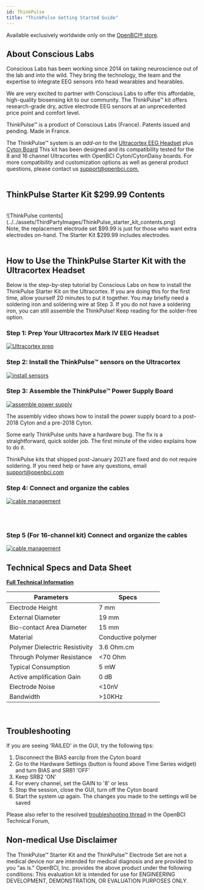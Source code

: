 ```yaml
---
id: ThinkPulse
title: "ThinkPulse Getting Started Guide"
---
```

Available exclusively worldwide only on the [OpenBCI® store](https://shop.openbci.com/products/thinkpulse-active-electrode-kit).

## About Conscious Labs

Conscious Labs has been working since 2014 on taking neuroscience out of the lab and into the wild. They bring the technology, the team and the expertise to integrate EEG sensors into head wearables and hearables.

We are very excited to partner with Conscious Labs to offer this affordable, high-quality biosensing kit to our community. The ThinkPulse™ kit offers research-grade dry, active electrode EEG sensors at an unprecedented price point and comfort level.

ThinkPulse™ is a product of Conscious Labs (France). Patents issued and pending. Made in France.

The ThinkPulse™ system is an _add-on_ to the [Ultracortex EEG Headset](https://shop.openbci.com/collections/frontpage/products/ultracortex-mark-iv) plus [Cyton Board](https://shop.openbci.com/collections/frontpage/products/cyton-biosensing-board-8-channel)
This kit has been designed and its compatibility tested for the 8 and 16 channel Ultracortex with OpenBCI Cyton/CytonDaisy boards. For more compatibility and customization options as well as general product questions, please contact us [support@openbci.com.](mailto:support@openbci.com.)
<br />
<br />

## ThinkPulse Starter Kit $299.99 Contents

<br />
![ThinkPulse contents](../../assets/ThirdPartyImages/ThinkPulse_starter_kit_contents.png)

<br />
Note, the replacement electrode set $99.99 is just for those who want extra electrodes on-hand. The Starter Kit $299.99 includes electrodes.
<br />
<br />

## How to Use the ThinkPulse Starter Kit with the Ultracortex Headset

Below is the step-by-step tutorial by Conscious Labs on how to install the ThinkPulse Starter Kit on the Ultracortex. If you are doing this for the first time, allow yourself 20 minutes to put it together. You may briefly need a soldering iron and soldering wire at Step 3. If you do not have a soldering iron, you can still assemble the ThinkPulse! Keep reading for the solder-free option.

### Step 1: Prep Your Ultracortex Mark IV EEG Headset

[![Ultracortex prep](../../assets/ThirdPartyImages/ThinkPulse_assembly_step1.png)](https://youtu.be/cKDDvFaZy6s)

### Step 2: Install the ThinkPulse™ sensors on the Ultracortex

[![install sensors](../../assets/ThirdPartyImages/ThinkPulse_assembly_step2.png)](https://youtu.be/KNyI0c5DYu8)

### Step 3: Assemble the ThinkPulse™ Power Supply Board

[![assemble power supply](../../assets/ThirdPartyImages/ThinkPulse_assembly_step3.png)](https://youtu.be/SeceMtiUo40)

The assembly video shows how to install the power supply board to a post-2018 Cyton and a pre-2018 Cyton.

Some early ThinkPulse units have a hardware bug. The fix is a straightforward, quick solder job. The first minute of the video explains how to do it.

ThinkPulse kits that shipped post-January 2021 are fixed and do not require soldering.
If you need help or have any questions, email [support@openbci.com](mailto:support@openbci.com)

### Step 4: Connect and organize the cables

[![cable management](../../assets/ThirdPartyImages/ThinkPulse_assembly_step4.png)](https://youtu.be/GtcfUNvZlZ0)

<br />
<br />

### Step 5 (For 16-channel kit) Connect and organize the cables

[![cable management](../../assets/ThirdPartyImages/ThinkPulse_assembly_step5.png)](https://youtu.be/J2ZVDfayahs)

## Technical Specs and Data Sheet

**[Full Technical Information](https://drive.google.com/file/d/1Ri2UPmPH2SrTjYQ8Mj046ciWLGzRxCSl/view?usp=sharing)**
<br />

| Parameters | Specs |
|---|---|
| Electrode Height | 7 mm |
| External Diameter | 19 mm |
| Bio-contact Area Diameter | 15 mm |
| Material | Conductive polymer |
| Polymer Dielectric Resistivity | 3.6 Ohm.cm |
| Through Polymer Resistance | &lt;70 Ohm |
| Typical Consumption | 5 mW |
| Active amplification Gain | 0 dB |
| Electrode Noise | &lt;10nV |
| Bandwidth | >10KHz |

<br />

## Troubleshooting

If you are seeing 'RAILED' in the GUI, try the following tips:

1) Disconnect the BIAS earclip from the Cyton board
2) Go to the Hardware Settings (button is found above Time Series widget) and turn BIAS and SRB1 'OFF'
3) Keep SRB2 'ON'
4) For every channel, set the GAIN to '8' or less
5) Stop the session, close the GUI, turn off the Cyton board
6) Start the system up again. The changes you made to the settings will be saved

Please also refer to the resolved [troubleshooting thread](https://openbci.com/forum/index.php?p=/discussion/2869/thinkpulse-active-electrodes-q-a-resolved) in the OpenBCI Technical Forum,

## Non-medical Use Disclaimer

The ThinkPulse™ Starter Kit and the ThinkPulse™ Electrode Set are not a medical device nor are intended for medical diagnosis and are provided to you "as is." OpenBCI, Inc. provides the above product under the following conditions: This evaluation kit is intended for use for ENGINEERING DEVELOPMENT, DEMONSTRATION, OR EVALUATION PURPOSES ONLY.

